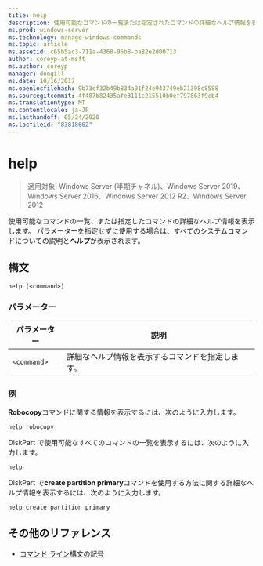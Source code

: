 ```yaml
---
title: help
description: 使用可能なコマンドの一覧または指定されたコマンドの詳細なヘルプ情報を表示するヘルプコマンドのリファレンストピックです。
ms.prod: windows-server
ms.technology: manage-windows-commands
ms.topic: article
ms.assetid: c65b5ac3-711a-4368-95b8-ba82e2d00713
author: coreyp-at-msft
ms.author: coreyp
manager: dongill
ms.date: 10/16/2017
ms.openlocfilehash: 9b73ef32b49b834a91f24e943749eb21398c8588
ms.sourcegitcommit: 4f407b82435afe3111c215510b0ef797863f9cb4
ms.translationtype: MT
ms.contentlocale: ja-JP
ms.lasthandoff: 05/24/2020
ms.locfileid: "83818662"
---
```

# <a name="help"></a>help

> 適用対象: Windows Server (半期チャネル)、Windows Server 2019、Windows Server 2016、Windows Server 2012 R2、Windows Server 2012

使用可能なコマンドの一覧、または指定したコマンドの詳細なヘルプ情報を表示します。 パラメーターを指定せずに使用する場合は、すべてのシステムコマンドについての説明と**ヘルプ**が表示されます。

## <a name="syntax"></a>構文

```
help [<command>]
```

### <a name="parameters"></a>パラメーター

| パラメーター | 説明 |
| --------- | ----------- |
| `<command>` | 詳細なヘルプ情報を表示するコマンドを指定します。 |

### <a name="examples"></a>例

**Robocopy**コマンドに関する情報を表示するには、次のように入力します。

```
help robocopy
```

DiskPart で使用可能なすべてのコマンドの一覧を表示するには、次のように入力します。

```
help
```

DiskPart で**create partition primary**コマンドを使用する方法に関する詳細なヘルプ情報を表示するには、次のように入力します。

```
help create partition primary
```

## <a name="additional-references"></a>その他のリファレンス

- [コマンド ライン構文の記号](command-line-syntax-key.md)
